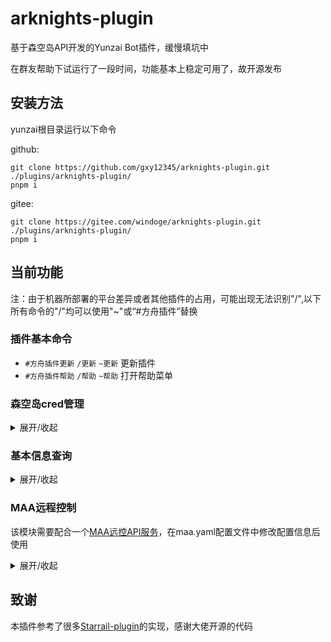 # arknights-plugin
基于森空岛API开发的Yunzai Bot插件，缓慢填坑中


在群友帮助下试运行了一段时间，功能基本上稳定可用了，故开源发布


## 安装方法
yunzai根目录运行以下命令

github:
```
git clone https://github.com/gxy12345/arknights-plugin.git ./plugins/arknights-plugin/
pnpm i
```

gitee:
```
git clone https://gitee.com/windoge/arknights-plugin.git ./plugins/arknights-plugin/
pnpm i
```


## 当前功能


注：由于机器所部署的平台差异或者其他插件的占用，可能出现无法识别"/",以下所有命令的"/"均可以使用"~"或“#方舟插件”替换


### 插件基本命令
* `#方舟插件更新` `/更新` `~更新` 更新插件
* `#方舟插件帮助` `/帮助` `~帮助` 打开帮助菜单


### 森空岛cred管理
<details><summary>展开/收起</summary>

* `/绑定` 绑定森空岛cred
* `/删除cred` 删除已绑定的森空岛cred
* `/我的cred` 查询已绑定的森空岛cred
* `/我的token` 查询已绑定的token
* `/cred帮助` 查询森空岛cred获取帮助文档

</details>



### 基本信息查询
<details><summary>展开/收起</summary>

* `/便签` 森空岛个人信息一图流
<img src="https://github.com/gxy12345/arknights-plugin/assets/13727139/34cef041-a69c-4441-b05d-d2b6ce9194f8" width="50%" height="50%">

* `/理智` 通过森空岛接口查询理智
* `/剿灭` 通过森空岛接口查询剿灭周常
* `/日常` `/周常` 通过森空岛接口查询周常完成
* `/签到` 森空岛签到（支持自动签到，需在sign.yaml配置文件中修改开关）
* `/叔叔`、`/玛恩纳` 查看干员练度卡片
<img src="https://github.com/gxy12345/arknights-plugin/assets/13727139/d351cda3-d0c4-48c7-b1da-87a51647f701" width="50%" height="50%">

* `/公招查询 支援 远程位` 公招查询，同时在结果中标记干员持有情况
* `/练度统计` `/近卫练度统计` 基于森空岛API查询干员练度汇总
<img src="https://github.com/gxy12345/arknights-plugin/assets/13727139/40fbf472-6eb9-4f76-b373-948dd2835715" width="40%" height="40%">

* `/练度分析` `/BOX分析` 分析BOX练度数据，仅供娱乐
<img src="https://github.com/gxy12345/arknights-plugin/assets/13727139/8d4b1613-d9b9-47c6-8ba7-d4c744e68709" width="40%" height="40%">

* `/刷图推荐` `/材料掉率` 从一图流获取材料掉率表
* `/公告` `/公告列表` 查询官方发布的公告
* `/公告1` `/公告2` 查看具体的公告内容
<img src="https://github.com/gxy12345/arknights-plugin/assets/13727139/c9e85590-f336-4db0-b3a6-ba858015e678" width="40%" height="40%">

* `/养成计算` 根据当前BOX情况，计算养成干员所需材料和目前材料的差值。命令规则为`/养成计算 [干员名称] [精英阶段] [等级] [技能1] [技能2] [技能3] [模组1] [模组2] [模组3]`

</details>

### MAA远程控制
该模块需要配合一个[MAA远控API服务](https://github.com/gxy12345/maa_control_api)，在maa.yaml配置文件中修改配置信息后使用


<details><summary>展开/收起</summary>

* `/MAA帮助` 查看绑定帮助
* `/我的MAA` 查看已绑定的设备
* `/MAA+(指令)` 下发MAA任务
* `/MAA任务状态`  查询已下发的任务状态

</details>


## 致谢
本插件参考了很多[Starrail-plugin](https://gitee.com/hewang1an/StarRail-plugin)的实现，感谢大佬开源的代码
